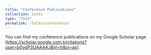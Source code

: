 ```yaml
---
title: "Conference Publications"
collection: talks
type: "Talk"
permalink: /talks/conferences
---
```


You can find my conference publications on my Google Scholar page (https://scholar.google.com.tr/citations?user=b0ydPSUAAAAJ&hl=tr&oi=ao).
